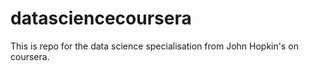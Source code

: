 # datasciencecoursera
This is repo for the data science specialisation from John Hopkin's on coursera.
